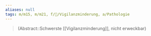 ```yaml
---
aliases: null
tags: m/m15, m/m21, f/🧠/Vigilanzminderung, a/Pathologie
---
```

> (Abstract::Schwerste [[Vigilanzminderung]], nicht erweckbar)
